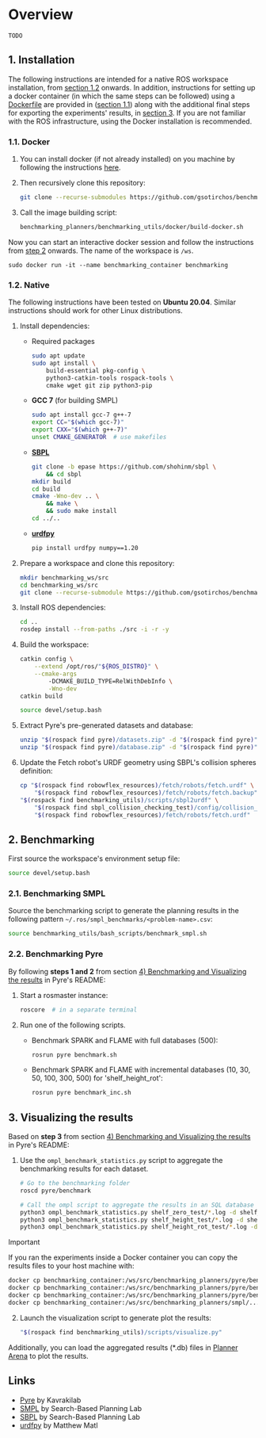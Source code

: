 # Overview

`TODO`
<!--
 - *Brief description*
 - *Links to paper/media*
 - *Citation*
-->


## 1. Installation

The following instructions are intended for a native ROS workspace installation, from [section 1.2](#12-native) onwards. In addition, instructions for setting up a docker container (in which the same steps can be followed) using a [Dockerfile](benchmarking_utils/docker/Dockerfile) are provided in ([section 1.1](#11-docker)) along with the additional final steps for exporting the experiments' results, in [section 3](#3-visualizing-the-results). If you are not familiar with the ROS infrastructure, using the Docker installation is recommended.


### 1.1. Docker

 1. You can install docker (if not already installed) on you machine by following the instructions [here](https://docs.docker.com/get-docker/).

 2. Then recursively clone this repository:

    ``` bash
    git clone --recurse-submodules https://github.com/gsotirchos/benchmarking_planners
    ```

 3. Call the image building script:

    ``` bash
    benchmarking_planners/benchmarking_utils/docker/build-docker.sh
    ```


Now you can start an interactive docker session and follow the instructions from [step 2](#2-benchmarking) onwards. The name of the workspace is `/ws`.

```
sudo docker run -it --name benchmarking_container benchmarking
```

### 1.2. Native

The following instructions have been tested on **Ubuntu 20.04**. Similar instructions should work for other Linux distributions.

 1. Install dependencies:

    - Required packages

      ``` bash
      sudo apt update
      sudo apt install \
          build-essential pkg-config \
          python3-catkin-tools rospack-tools \
          cmake wget git zip python3-pip
      ```

    - **GCC 7** (for building SMPL)

      ``` bash
      sudo apt install gcc-7 g++-7
      export CC="$(which gcc-7)"
      export CXX="$(which g++-7)"
      unset CMAKE_GENERATOR  # use makefiles
      ```

    - **[SBPL](https://github.com/shohinm/sbpl/tree/epase)**

      ``` bash
      git clone -b epase https://github.com/shohinm/sbpl \
          && cd sbpl
      mkdir build
      cd build
      cmake -Wno-dev .. \
          && make \
          && sudo make install
      cd ../..
      ```

    - **[urdfpy](https://github.com/mmatl/urdfpy)**

      ``` bash
      pip install urdfpy numpy==1.20
      ```


 2. Prepare a workspace and clone this repository:
    ``` bash
    mkdir benchmarking_ws/src
    cd benchmarking_ws/src
    git clone --recurse-submodule https://github.com/gsotirchos/benchmarking_planners
    ```
 3. Install ROS dependencies:
    ``` bash
    cd ..
    rosdep install --from-paths ./src -i -r -y
    ```

 4. Build the workspace:
    ``` bash
    catkin config \
        --extend /opt/ros/"${ROS_DISTRO}" \
        --cmake-args
            -DCMAKE_BUILD_TYPE=RelWithDebInfo \
            -Wno-dev
    catkin build

    source devel/setup.bash
    ```

 5. Extract Pyre's pre-generated datasets and database:
    ``` bash
    unzip "$(rospack find pyre)/datasets.zip" -d "$(rospack find pyre)"
    unzip "$(rospack find pyre)/database.zip" -d "$(rospack find pyre)"
    ```

 6. Update the Fetch robot's URDF geometry using SBPL's collision 
    spheres definition:
    ``` bash
    cp "$(rospack find robowflex_resources)/fetch/robots/fetch.urdf" \
        "$(rospack find robowflex_resources)/fetch/robots/fetch.backup"
    "$(rospack find benchmarking_utils)/scripts/sbpl2urdf" \
        "$(rospack find sbpl_collision_checking_test)/config/collision_model_fetch.yaml" \
        "$(rospack find robowflex_resources)/fetch/robots/fetch.urdf"
    ```


## 2. Benchmarking

First source the workspace's environment setup file:

``` bash
source devel/setup.bash
```



### 2.1. Benchmarking SMPL

Source the benchmarking script to generate the planning results in the following pattern `~/.ros/smpl_benchmarks/<problem-name>.csv`:
<!--
> [!WARNING]
> This will overwrite the folder's contents.
-->

``` bash
source benchmarking_utils/bash_scripts/benchmark_smpl.sh
```


### 2.2. Benchmarking Pyre

By following **steps 1 and 2** from section [4) Benchmarking and Visualizing the results](https://github.com/KavrakiLab/pyre/tree/master#4-benchmarking-and-visualizing-the-results) in Pyre's README:
 1. Start a rosmaster instance:

    ``` bash
    roscore  # in a separate terminal
    ```

 2. Run one of the following scripts.
    - Benchmark SPARK and FLAME with full databases (500):

      ``` bash
      rosrun pyre benchmark.sh
      ```

    - Benchmark SPARK and FLAME with incremental databases (10, 30, 50, 100, 300, 500) for 'shelf_height_rot':

      ``` bash
      rosrun pyre benchmark_inc.sh
      ```


## 3. Visualizing the results

Based on **step 3** from section [4) Benchmarking and Visualizing the results](https://github.com/KavrakiLab/pyre/tree/master#4-benchmarking-and-visualizing-the-results) in Pyre's README:

 1. Use the `ompl_benchmark_statistics.py` script to aggregate the benchmarking results for each dataset.

    ``` bash
    # Go to the benchmarking folder
    roscd pyre/benchmark

    # Call the ompl script to aggregate the results in an SQL database
    python3 ompl_benchmark_statistics.py shelf_zero_test/*.log -d shelf_zero_test_results.db
    python3 ompl_benchmark_statistics.py shelf_height_test/*.log -d shelf_height_test_results.db
    python3 ompl_benchmark_statistics.py shelf_height_rot_test/*.log -d shelf_height_rot_test_results.db
    ```

> [!IMPORTANT]
> If you ran the experiments inside a Docker container you can copy the results files to your host machine with:
> ``` bash
> docker cp benchmarking_container:/ws/src/benchmarking_planners/pyre/benchmark/shelf_zero_test_results.db ./
> docker cp benchmarking_container:/ws/src/benchmarking_planners/pyre/benchmark/shelf_height_test_results.db ./
> docker cp benchmarking_container:/ws/src/benchmarking_planners/pyre/benchmark/shelf_height_rot_test_results.db ./
> docker cp benchmarking_container:/ws/src/benchmarking_planners/smpl/... ./  # TODO
> ```

 2. Launch the visualization script to generate plot the results:

    ``` bash
    "$(rospack find benchmarking_utils)/scripts/visualize.py"
    ```

Additionally, you can load the aggregated results (*.db) files in [Planner Arena](http://plannerarena.org/) to plot the results.


## Links

 - [Pyre](https://github.com/KavrakiLab/pyre) by Kavrakilab
 - [SMPL](https://github.com/aurone/smpl) by Search-Based Planning Lab
 - [SBPL](https://github.com/sbpl/sbpl) by Search-Based Planning Lab
 - [urdfpy](https://github.com/mmatl/urdfpy) by Matthew Matl
